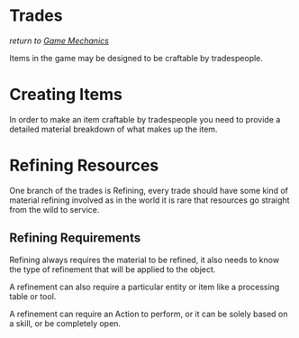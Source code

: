 # Trades
*return to [Game Mechanics](README.md)*

Items in the game may be designed to be craftable by tradespeople.

# Creating Items

In order to make an item craftable by tradespeople you need to provide a detailed material breakdown of what makes up the item.

# Refining Resources

One branch of the trades is Refining, every trade should have some kind of material refining involved as in the world it is rare that resources go straight from the wild to service.

## Refining Requirements

Refining always requires the material to be refined, it also needs to know the type of refinement that will be applied to the object.

A refinement can also require a particular entity or item like a processing table or tool.

A refinement can require an Action to perform, or it can be solely based on a skill, or be completely open.

